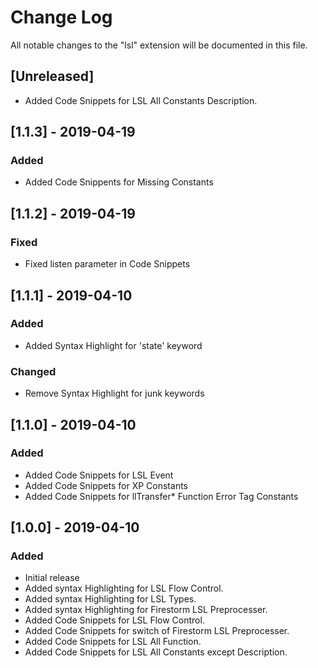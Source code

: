 # Change Log

All notable changes to the "lsl" extension will be documented in this file.


## [Unreleased]
- Added Code Snippets for LSL All Constants Description.


## [1.1.3] - 2019-04-19
### Added
- Added Code Snippents for Missing Constants

## [1.1.2] - 2019-04-19
### Fixed
- Fixed listen parameter in Code Snippets

## [1.1.1] - 2019-04-10
### Added
- Added Syntax Highlight for 'state' keyword

### Changed
- Remove Syntax Highlight for junk keywords

## [1.1.0] - 2019-04-10
### Added
- Added Code Snippets for LSL Event
- Added Code Snippets for XP Constants
- Added Code Snippets for llTransfer* Function Error Tag Constants


## [1.0.0] - 2019-04-10
### Added
- Initial release
- Added syntax Highlighting for LSL Flow Control.
- Added syntax Highlighting for LSL Types.
- Added syntax Highlighting for Firestorm LSL Preprocesser.
- Added Code Snippets for LSL Flow Control.
- Added Code Snippets for switch of Firestorm LSL Preprocesser.
- Added Code Snippets for LSL All Function.
- Added Code Snippets for LSL All Constants except Description.
